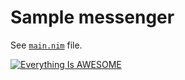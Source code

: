 # Sample messenger

See [`main.nim`](https://github.com/Ethosa/nodesnim/blob/nightly/examples/sample_messenger/main.nim) file.

[![Everything Is AWESOME](https://yt-embed.herokuapp.com/embed?v=y2cgjsv8huM)](https://www.youtube.com/watch?v=y2cgjsv8huM)